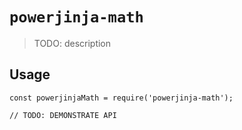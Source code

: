 # `powerjinja-math`

> TODO: description

## Usage

```
const powerjinjaMath = require('powerjinja-math');

// TODO: DEMONSTRATE API
```
